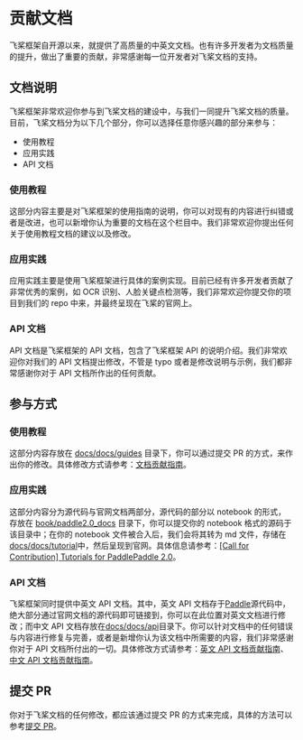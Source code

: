 # 贡献文档

飞桨框架自开源以来，就提供了高质量的中英文文档。也有许多开发者为文档质量的提升，做出了重要的贡献，非常感谢每一位开发者对飞桨文档的支持。

## 文档说明

飞桨框架非常欢迎你参与到飞桨文档的建设中，与我们一同提升飞桨文档的质量。目前，飞桨文档分为以下几个部分，你可以选择任意你感兴趣的部分来参与：

- 使用教程
- 应用实践
- API 文档

### 使用教程

这部分内容主要是对飞桨框架的使用指南的说明，你可以对现有的内容进行纠错或者是改进，也可以新增你认为重要的文档在这个栏目中。我们非常欢迎你提出任何关于使用教程文档的建议以及修改。

### 应用实践

应用实践主要是使用飞桨框架进行具体的案例实现。目前已经有许多开发者贡献了非常优秀的案例，如 OCR 识别、人脸关键点检测等，我们非常欢迎你提交你的项目到我们的 repo 中来，并最终呈现在飞桨的官网上。

### API 文档

API 文档是飞桨框架的 API 文档，包含了飞桨框架 API 的说明介绍。我们非常欢迎你对我们的 API 文档提出修改，不管是 typo 或者是修改说明与示例，我们都非常感谢你对于 API 文档所作出的任何贡献。

## 参与方式

### 使用教程

这部分内容存放在 [docs/docs/guides](https://github.com/PaddlePaddle/docs/tree/develop/docs/guides) 目录下，你可以通过提交 PR 的方式，来作出你的修改。具体修改方式请参考：[文档贡献指南](https://github.com/PaddlePaddle/docs/wiki/%E6%96%87%E6%A1%A3%E8%B4%A1%E7%8C%AE%E6%8C%87%E5%8D%97)。

### 应用实践

这部分内容分为源代码与官网文档两部分，源代码的部分以 notebook 的形式，存放在 [book/paddle2.0_docs](https://github.com/PaddlePaddle/book/tree/develop/paddle2.0_docs) 目录下，你可以提交你的 notebook 格式的源码于该目录中；在你的 notebook 文件被合入后，我们会将其转为 md 文件，存储在[docs/docs/tutorial](https://github.com/PaddlePaddle/docs/tree/develop/docs/tutorial)中，然后呈现到官网。具体信息请参考：[[Call for Contribution] Tutorials for PaddlePaddle 2.0](https://github.com/PaddlePaddle/book/issues/905)。

### API 文档

飞桨框架同时提供中英文 API 文档。其中，英文 API 文档存于[Paddle](https://github.com/PaddlePaddle/Paddle/tree/develop/python/paddle)源代码中，绝大部分通过官网文档的源代码即可链接到，你可以在此位置对英文文档进行修改；而中文 API 文档存放在[docs/docs/api](https://github.com/PaddlePaddle/docs/tree/develop/docs/api)目录下。你可以针对文档中的任何错误与内容进行修复与完善，或者是新增你认为该文档中所需要的内容，我们非常感谢你对于 API 文档所付出的一切。具体修改方式请参考：[英文 API 文档贡献指南](https://github.com/PaddlePaddle/docs/wiki/%E8%8B%B1%E6%96%87API%E6%96%87%E6%A1%A3%E8%B4%A1%E7%8C%AE%E6%8C%87%E5%8D%97)、[中文 API 文档贡献指南](https://github.com/PaddlePaddle/docs/wiki/%E4%B8%AD%E6%96%87API%E6%96%87%E6%A1%A3%E8%B4%A1%E7%8C%AE%E6%8C%87%E5%8D%97)。

## 提交 PR

你对于飞桨文档的任何修改，都应该通过提交 PR 的方式来完成，具体的方法可以参考[提交 PR](https://www.paddlepaddle.org.cn/documentation/docs/zh/develop/guides/08_contribution/local_dev_guide.html)。
